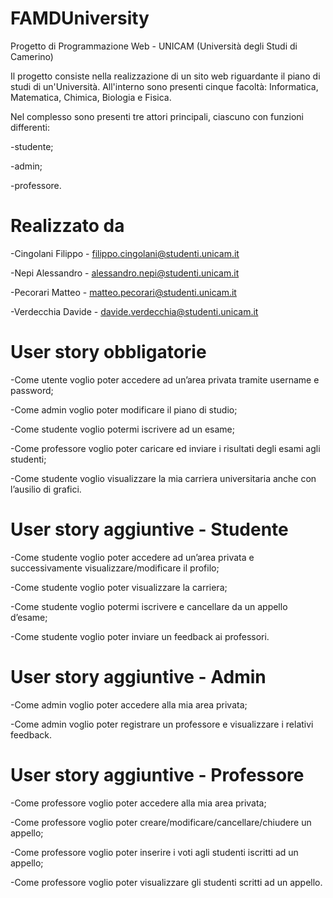 # FAMDUniversity
Progetto di Programmazione Web - UNICAM (Università degli Studi di Camerino)

Il progetto consiste nella realizzazione di un sito web riguardante il piano di studi di un'Università. All'interno sono presenti cinque facoltà: Informatica, Matematica, Chimica, Biologia e Fisica. 

Nel complesso sono presenti tre attori principali, ciascuno con funzioni differenti:

-studente;

-admin;

-professore.

# Realizzato da
-Cingolani Filippo - filippo.cingolani@studenti.unicam.it

-Nepi Alessandro - alessandro.nepi@studenti.unicam.it

-Pecorari Matteo - matteo.pecorari@studenti.unicam.it

-Verdecchia Davide - davide.verdecchia@studenti.unicam.it

# User story obbligatorie
-Come utente voglio poter accedere ad un’area privata tramite username e password;

-Come admin voglio poter modificare il piano di studio;

-Come studente voglio potermi iscrivere ad un esame;

-Come professore voglio poter caricare ed inviare i risultati degli esami agli studenti;

-Come studente voglio visualizzare la mia carriera universitaria anche con l’ausilio di grafici.

# User story aggiuntive - Studente
-Come studente voglio poter accedere ad un’area privata e successivamente visualizzare/modificare il profilo;

-Come studente voglio poter visualizzare la carriera;

-Come studente voglio potermi iscrivere e cancellare da un appello d’esame;

-Come studente voglio poter inviare un feedback ai professori.

# User story aggiuntive - Admin
-Come admin voglio poter accedere alla mia area privata;

-Come admin voglio poter registrare un professore e visualizzare i relativi feedback.

# User story aggiuntive - Professore
-Come professore voglio poter accedere alla mia area privata;

-Come professore voglio poter creare/modificare/cancellare/chiudere un appello;

-Come professore voglio poter inserire i voti agli studenti iscritti ad un appello;

-Come professore voglio poter visualizzare gli studenti scritti ad un appello.

